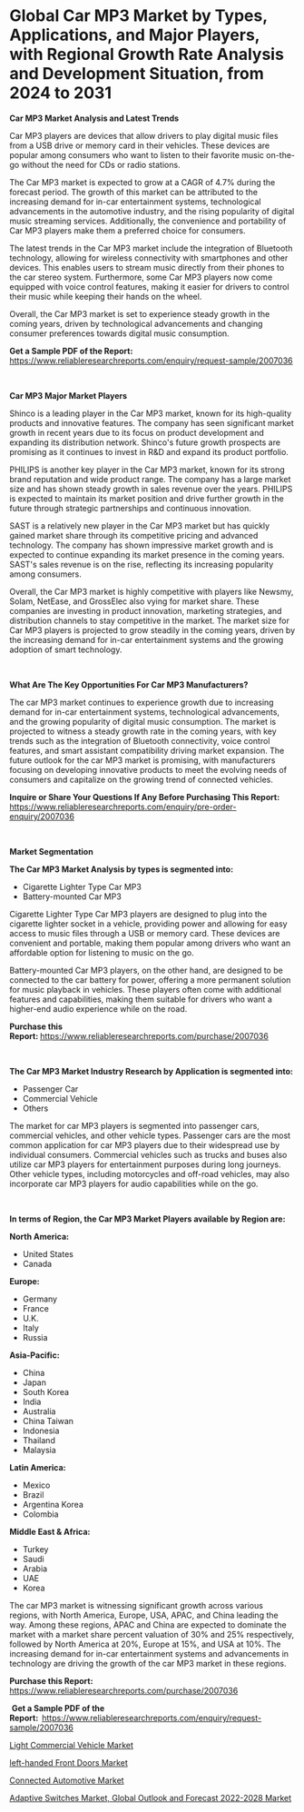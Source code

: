 <p><h1>Global Car MP3 Market by Types, Applications, and Major Players, with Regional Growth Rate Analysis and Development Situation, from 2024 to 2031</h1></p><p><strong>Car MP3 Market Analysis and Latest Trends</strong></p>
<p><p>Car MP3 players are devices that allow drivers to play digital music files from a USB drive or memory card in their vehicles. These devices are popular among consumers who want to listen to their favorite music on-the-go without the need for CDs or radio stations.</p><p>The Car MP3 market is expected to grow at a CAGR of 4.7% during the forecast period. The growth of this market can be attributed to the increasing demand for in-car entertainment systems, technological advancements in the automotive industry, and the rising popularity of digital music streaming services. Additionally, the convenience and portability of Car MP3 players make them a preferred choice for consumers.</p><p>The latest trends in the Car MP3 market include the integration of Bluetooth technology, allowing for wireless connectivity with smartphones and other devices. This enables users to stream music directly from their phones to the car stereo system. Furthermore, some Car MP3 players now come equipped with voice control features, making it easier for drivers to control their music while keeping their hands on the wheel.</p><p>Overall, the Car MP3 market is set to experience steady growth in the coming years, driven by technological advancements and changing consumer preferences towards digital music consumption.</p></p>
<p><strong>Get a Sample PDF of the Report:&nbsp;</strong> <a href="https://www.reliableresearchreports.com/enquiry/request-sample/2007036">https://www.reliableresearchreports.com/enquiry/request-sample/2007036</a></p>
<p>&nbsp;</p>
<p><strong>Car MP3 Major Market Players</strong></p>
<p><p>Shinco is a leading player in the Car MP3 market, known for its high-quality products and innovative features. The company has seen significant market growth in recent years due to its focus on product development and expanding its distribution network. Shinco's future growth prospects are promising as it continues to invest in R&D and expand its product portfolio.</p><p>PHILIPS is another key player in the Car MP3 market, known for its strong brand reputation and wide product range. The company has a large market size and has shown steady growth in sales revenue over the years. PHILIPS is expected to maintain its market position and drive further growth in the future through strategic partnerships and continuous innovation.</p><p>SAST is a relatively new player in the Car MP3 market but has quickly gained market share through its competitive pricing and advanced technology. The company has shown impressive market growth and is expected to continue expanding its market presence in the coming years. SAST's sales revenue is on the rise, reflecting its increasing popularity among consumers.</p><p>Overall, the Car MP3 market is highly competitive with players like Newsmy, Solam, NetEase, and GrossElec also vying for market share. These companies are investing in product innovation, marketing strategies, and distribution channels to stay competitive in the market. The market size for Car MP3 players is projected to grow steadily in the coming years, driven by the increasing demand for in-car entertainment systems and the growing adoption of smart technology.</p></p>
<p>&nbsp;</p>
<p><strong>What Are The Key Opportunities For Car MP3 Manufacturers?</strong></p>
<p><p>The car MP3 market continues to experience growth due to increasing demand for in-car entertainment systems, technological advancements, and the growing popularity of digital music consumption. The market is projected to witness a steady growth rate in the coming years, with key trends such as the integration of Bluetooth connectivity, voice control features, and smart assistant compatibility driving market expansion. The future outlook for the car MP3 market is promising, with manufacturers focusing on developing innovative products to meet the evolving needs of consumers and capitalize on the growing trend of connected vehicles.</p></p>
<p><strong>Inquire or Share Your Questions If Any Before Purchasing This Report:</strong> <a href="https://www.reliableresearchreports.com/enquiry/pre-order-enquiry/2007036">https://www.reliableresearchreports.com/enquiry/pre-order-enquiry/2007036</a></p>
<p>&nbsp;</p>
<p><strong>Market Segmentation</strong></p>
<p><strong>The Car MP3 Market Analysis by types is segmented into:</strong></p>
<p><ul><li>Cigarette Lighter Type Car MP3</li><li>Battery-mounted Car MP3</li></ul></p>
<p><p>Cigarette Lighter Type Car MP3 players are designed to plug into the cigarette lighter socket in a vehicle, providing power and allowing for easy access to music files through a USB or memory card. These devices are convenient and portable, making them popular among drivers who want an affordable option for listening to music on the go. </p><p>Battery-mounted Car MP3 players, on the other hand, are designed to be connected to the car battery for power, offering a more permanent solution for music playback in vehicles. These players often come with additional features and capabilities, making them suitable for drivers who want a higher-end audio experience while on the road.</p></p>
<p><strong>Purchase this Report:&nbsp;</strong><a href="https://www.reliableresearchreports.com/purchase/2007036">https://www.reliableresearchreports.com/purchase/2007036</a></p>
<p>&nbsp;</p>
<p><strong>The Car MP3 Market Industry Research by Application is segmented into:</strong></p>
<p><ul><li>Passenger Car</li><li>Commercial Vehicle</li><li>Others</li></ul></p>
<p><p>The market for car MP3 players is segmented into passenger cars, commercial vehicles, and other vehicle types. Passenger cars are the most common application for car MP3 players due to their widespread use by individual consumers. Commercial vehicles such as trucks and buses also utilize car MP3 players for entertainment purposes during long journeys. Other vehicle types, including motorcycles and off-road vehicles, may also incorporate car MP3 players for audio capabilities while on the go.</p></p>
<p>&nbsp;</p>
<p><strong>In terms of Region, the Car MP3 Market Players available by Region are:</strong></p>
<p>
    <p> <strong> North America: </strong>
        <ul>
            <li>United States</li>
            <li>Canada</li>
        </ul>
        </p> 
    <p> <strong> Europe: </strong>
        <ul>
            <li>Germany</li>
            <li>France</li>
            <li>U.K.</li>
            <li>Italy</li>
            <li>Russia</li>
        </ul>
        </p> 
    <p> <strong> Asia-Pacific: </strong>
        <ul>
            <li>China</li>
            <li>Japan</li>
            <li>South Korea</li>
            <li>India</li>
            <li>Australia</li>
            <li>China Taiwan</li>
            <li>Indonesia</li>
            <li>Thailand</li>
            <li>Malaysia</li>
        </ul>
        </p> 
    <p> <strong> Latin America: </strong>
        <ul>
            <li>Mexico</li>
            <li>Brazil</li>
            <li>Argentina Korea</li>
            <li>Colombia</li>
        </ul>
        </p> 
    <p> <strong> Middle East & Africa: </strong>
        <ul>
            <li>Turkey</li>
            <li>Saudi</li>
            <li>Arabia</li>
            <li>UAE</li>
            <li>Korea</li>
        </ul>
    </p>
    </p>
<p><p>The car MP3 market is witnessing significant growth across various regions, with North America, Europe, USA, APAC, and China leading the way. Among these regions, APAC and China are expected to dominate the market with a market share percent valuation of 30% and 25% respectively, followed by North America at 20%, Europe at 15%, and USA at 10%. The increasing demand for in-car entertainment systems and advancements in technology are driving the growth of the car MP3 market in these regions.</p></p>
<p><strong>Purchase this Report: </strong><a href="https://www.reliableresearchreports.com/purchase/2007036">https://www.reliableresearchreports.com/purchase/2007036</a></p>
<p>&nbsp;<strong>Get a Sample PDF of the Report:&nbsp;&nbsp;</strong><a href="https://www.reliableresearchreports.com/enquiry/request-sample/2007036">https://www.reliableresearchreports.com/enquiry/request-sample/2007036</a></p>
<p><strong></strong></p>
<p><p><a href="https://github.com/bmorecock/Market-Research-Report-List-2/blob/main/light-commercial-vehicle-market.md">Light Commercial Vehicle Market</a></p><p><a href="https://boundless-drawbridge-702.notion.site/left-handed-Front-Doors-Market-Size-Growing-and-Forecasted-for-period-from-2024-2031-and-provides--c26a71e5ec7d48cda63c182c9606db2d">left-handed Front Doors Market</a></p><p><a href="https://github.com/jsmusil/Market-Research-Report-List-2/blob/main/connected-automotive-market.md">Connected Automotive Market</a></p><p><a href="https://view.publitas.com/reportprime-1/adaptive-switches-market-global-outlook-and-forecast-2022-2028-market-size-2023-2030-global-industrial-analysis-key-geographical-regions-market-share-top-key-players-product-types-and-forecast-research-report/">Adaptive Switches Market, Global Outlook and Forecast 2022-2028 Market</a></p></p>